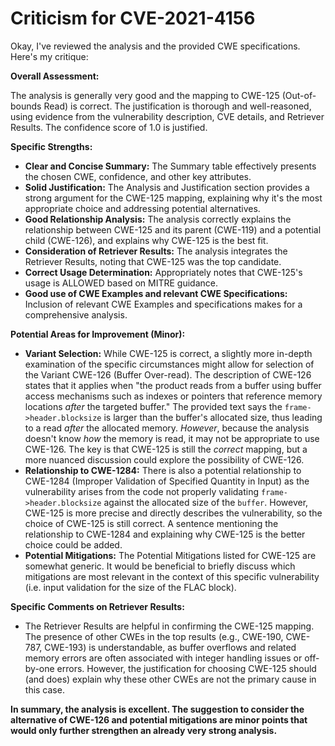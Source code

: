 # Criticism for CVE-2021-4156

Okay, I've reviewed the analysis and the provided CWE specifications. Here's my critique:

**Overall Assessment:**

The analysis is generally very good and the mapping to CWE-125 (Out-of-bounds Read) is correct. The justification is thorough and well-reasoned, using evidence from the vulnerability description, CVE details, and Retriever Results. The confidence score of 1.0 is justified.

**Specific Strengths:**

*   **Clear and Concise Summary:** The Summary table effectively presents the chosen CWE, confidence, and other key attributes.
*   **Solid Justification:** The Analysis and Justification section provides a strong argument for the CWE-125 mapping, explaining why it's the most appropriate choice and addressing potential alternatives.
*   **Good Relationship Analysis:** The analysis correctly explains the relationship between CWE-125 and its parent (CWE-119) and a potential child (CWE-126), and explains why CWE-125 is the best fit.
*   **Consideration of Retriever Results:** The analysis integrates the Retriever Results, noting that CWE-125 was the top candidate.
*   **Correct Usage Determination:** Appropriately notes that CWE-125's usage is ALLOWED based on MITRE guidance.
*   **Good use of CWE Examples and relevant CWE Specifications:** Inclusion of relevant CWE Examples and specifications makes for a comprehensive analysis.

**Potential Areas for Improvement (Minor):**

*   **Variant Selection:** While CWE-125 is correct, a slightly more in-depth examination of the specific circumstances might allow for selection of the Variant CWE-126 (Buffer Over-read). The description of CWE-126 states that it applies when "the product reads from a buffer using buffer access mechanisms such as indexes or pointers that reference memory locations *after* the targeted buffer." The provided text says the `frame->header.blocksize` is larger than the buffer's allocated size, thus leading to a read *after* the allocated memory. *However*, because the analysis doesn't know *how* the memory is read, it may not be appropriate to use CWE-126. The key is that CWE-125 is still the *correct* mapping, but a more nuanced discussion could explore the possibility of CWE-126.
* **Relationship to CWE-1284:** There is also a potential relationship to CWE-1284 (Improper Validation of Specified Quantity in Input) as the vulnerability arises from the code not properly validating `frame->header.blocksize` against the allocated size of the `buffer`. However, CWE-125 is more precise and directly describes the vulnerability, so the choice of CWE-125 is still correct. A sentence mentioning the relationship to CWE-1284 and explaining why CWE-125 is the better choice could be added.
*   **Potential Mitigations:** The Potential Mitigations listed for CWE-125 are somewhat generic. It would be beneficial to briefly discuss which mitigations are most relevant in the context of this specific vulnerability (i.e. input validation for the size of the FLAC block).

**Specific Comments on Retriever Results:**

*   The Retriever Results are helpful in confirming the CWE-125 mapping. The presence of other CWEs in the top results (e.g., CWE-190, CWE-787, CWE-193) is understandable, as buffer overflows and related memory errors are often associated with integer handling issues or off-by-one errors. However, the justification for choosing CWE-125 should (and does) explain why these other CWEs are not the primary cause in this case.

**In summary, the analysis is excellent. The suggestion to consider the alternative of CWE-126 and potential mitigations are minor points that would only further strengthen an already very strong analysis.**